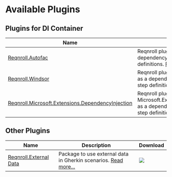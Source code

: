 # Available Plugins

## Plugins for DI Container

| Name | Description | Download |
|---|---|---|
|[Reqnroll.Autofac](https://github.com/reqnroll/Reqnroll)|Reqnroll plugin for using Autofac as a dependency injection framework for step definitions. [Read more...](autofac.md)|<a href="https://www.nuget.org/packages/Reqnroll.Autofac/">![](https://img.shields.io/nuget/v/Reqnroll.Autofac.svg)</a>|
|[Reqnroll.Windsor](https://github.com/reqnroll/Reqnroll)|Reqnroll plugin for using Castle Windsor as a dependency injection framework for step definitions. [Read more...](windsor.md)|<a href="https://www.nuget.org/packages/Reqnroll.Windsor/">![](https://img.shields.io/nuget/v/Reqnroll.Windsor.svg)</a>|
|[Reqnroll.Microsoft.Extensions.DependencyInjection](https://github.com/reqnroll/Reqnroll)|Reqnroll plugin for using Microsoft.Extensions.DependencyInjection as a dependency injection framework for step definitions. [Read more...](https://github.com/reqnroll/Reqnroll)|<a href="https://www.nuget.org/packages/Reqnroll.Microsoft.Extensions.DependencyInjection/">![](https://img.shields.io/nuget/v/Reqnroll.Microsoft.Extensions.DependencyInjection.svg)</a>|

## Other Plugins

| Name | Description | Download |
|---|---|---|
| [Reqnroll.External Data](https://www.nuget.org/packages/Reqnroll.ExternalData/) | Package to use external data in Gherkin scenarios. [Read more...](https://go.reqnroll.net/doc-externaldata) | <a href="https://www.nuget.org/packages/Reqnroll.ExternalData/">![](https://img.shields.io/nuget/vpre/Reqnroll.ExternalData.svg)</a>|
